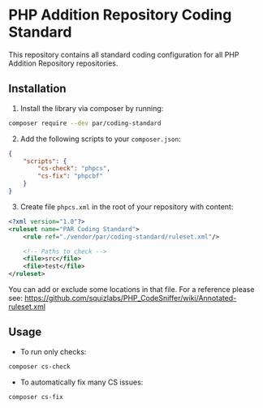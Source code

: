 PHP Addition Repository Coding Standard
=======================================

This repository contains all standard coding configuration for all PHP Addition Repository repositories.

Installation
------------

1. Install the library via composer by running:

```bash
composer require --dev par/coding-standard
```

2. Add the following scripts to your `composer.json`: 
```json
{
    "scripts": {
        "cs-check": "phpcs",
        "cs-fix": "phpcbf"
    }
}
```

3. Create file `phpcs.xml` in the root of your repository with content:

```xml
<?xml version="1.0"?>
<ruleset name="PAR Coding Standard">
    <rule ref="./vendor/par/coding-standard/ruleset.xml"/>

    <!-- Paths to check -->
    <file>src</file>
    <file>test</file>
</ruleset>
```

You can add or exclude some locations in that file. For a reference please see:
<https://github.com/squizlabs/PHP_CodeSniffer/wiki/Annotated-ruleset.xml>

Usage
-----

- To run only checks:

```bash
composer cs-check
```

- To automatically fix many CS issues:

```bash
composer cs-fix
```
